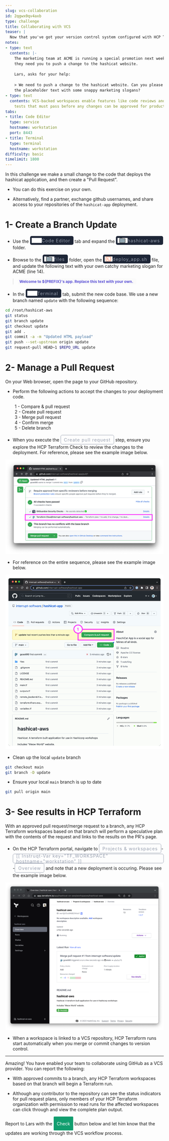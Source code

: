 ```yaml
---
slug: vcs-collaboration
id: 2qgwx0qv4axb
type: challenge
title: Collaborating with VCS
teaser: |
  Now that you've got your version control system configured with HCP Terraform, you can collaborate on changes to your application deployment.
notes:
- type: text
  contents: |-
    The marketing team at ACME is running a special promotion next week and
    they need you to push a change to the hashicat website.

    Lars, asks for your help:

    > We need to push a change to the hashicat website. Can you please update
    the placeholder text with some snappy marketing slogans?
- type: text
  contents: VCS-backed workspaces enable features like code reviews and automated
    tests that must pass before any changes can be approved for production.
tabs:
- title: Code Editor
  type: service
  hostname: workstation
  port: 8443
- title: Terminal
  type: terminal
  hostname: workstation
difficulty: basic
timelimit: 1800
---
```

<style>
  v {
    display: inline-flex;
    color: white;
    background-color: rgb(17, 158, 111);
    align-items: center;
    justify-content: center;
    font-size: 14px;
    padding: 10px;
    border-radius: 2px;
    height: 24px;
  }

  r {
    display: inline-flex;
    color: white;
    background-color: #c73445;
    align-items: center;
    justify-content: center;
    font-size: 14px;
    padding: 10px;
    border-radius: 2px;
    height: 24px;
  }

  m {
    display: inline-flex;
    color: white;
    background-color: #584ED5;
    align-items: center;
    justify-content: center;
    font-size: 14px;
    padding: 10px;
    border-radius: 2px;
    height: 24px;
  }

  x {
    display: inline-flex;
    border-radius: 5px;
    border: 1px solid rgba(151,159,175,1);
    /* background-color: rgba(151,159,175,1); */
    /* background-color: rgba(30,38,55,1); */
    color: rgba(151,159,175,1);
    padding: 2px 10px 2px 10px;
    font-size: 14px;
    letter-spacing: 1.2px;
    align-items: center;
    justify-content: center;
    height: 24px;
  }

  t {
    display: inline-flex;
    border-radius: 5px;
    background-color: rgba(30,38,55,1);
    color: rgba(151,159,175,1);
    padding: 2px 10px 2px 5px;
    font-size: 14px;
    letter-spacing: 1.2px;
    align-items: center;
    justify-content: center;
    height: 24px;
    align-items: center;
  }

  t > a img {
    display: inline-block;
  }

    w {
    display: inline-flex;
    border-radius: 5px;
    background-color: rgba(250,250,250,1);
    color: #584ED5;
    padding: 2px 10px 2px 5px;
    font-size: 12px;
    font-weight: bold;
    align-items: center;
    justify-content: center;
  }

.tab {
  display: inline-block;
  margin-left: 30px;
}
</style>

In this challenge we make a small change to the code that deploys the hashicat application, and then create a "Pull Request".

- You can do this exercise on your own.

- Alternatively, find a partner, exchange github usernames, and share access to your repositories of the `hashicat-app` deployment.

1- Create a Branch Update
===
- Use the <t><img src="../assets/web.png"/>Code Editor</t> tab and expand the <t><img src="../assets/folder.png"/>hashicat-aws</t> folder.

- Browse to the <t><img src="../assets/folder.png"/>files</t> folder, open the <t><img src="../assets/bash-icon.png"/>deploy_app.sh</t> file, and update the following text with your own catchy marketing slogan for ACME (line 14).

> <w>Welcome to ${PREFIX}'s app. Replace this text with your own.</w>

- In the <t><img src="../assets/shell.png"/>Terminal</t> tab, submit the new code base. We use a new branch named `update` with the following sequence:

```bash
cd /root/hashicat-aws
git status
git branch update
git checkout update
git add .
git commit -a -m "Updated HTML payload"
git push --set-upstream origin update
git request-pull HEAD~1 $REPO_URL update


```

2- Manage a Pull Request
===
On your Web browser, open the page to your GitHub repository.

- Perform the following actions to accept the changes to your deployment code.

<span class="tab"></span>1 - Compare & pull request
<br><span class="tab"></span>2 - Create pull request
<br><span class="tab"></span>3 - Merge pull request
<br><span class="tab"></span>4 - Confirm merge
<br><span class="tab"></span>5 - Delete branch

- When you execute the <x>Create pull request</x> step, ensure you explore the HCP Terraform Check to review the changes to the deployment. For reference, please see the example image below.

![Git PR Check](../assets/git_pr_check.png)

- For reference on the entire sequence, please see the example image below.

![Pull Request](../assets/pull_request.gif)

- Clean up the local `update` branch

```bash
git checkout main
git branch -D update


```

- Ensure your local `main` branch is up to date

```bash
git pull origin main


```

3- See results in HCP Terraform
===
With an approved pull request/merge request to a branch, any HCP Terraform workspaces based on that branch will perform a speculative plan with the contents of the request and links to the results on the PR's page.

- On the HCP Terraform portal, navigate to <x>Projects & workspaces</x>-<x>[[ Instruqt-Var key="TF_WORKSPACE" hostname="workstation" ]]</x>-<x>Overview</x> and note that a new deployment is occuring. Please see the example image below.

![Workspace PR Merge](../assets/workspace_pr_merge.png)

- When a workspace is linked to a VCS repository, HCP Terraform runs start automatically when you merge or commit changes to version control.

---
Amazing! You have enabled your team to collaborate using GitHub as a VCS provider. You can report the following:

- With approved commits to a branch, any HCP Terraform workspaces based on that branch will begin a Terraform run.

- Although any contributor to the repository can see the status indicators for pull request plans, only members of your HCP Terraform organization with permission to read runs for the affected workspaces can click through and view the complete plan output.

Report to Lars with the <v>Check</v> button below and let him know that the updates are working through the VCS workflow process.